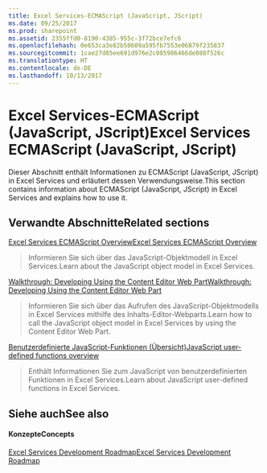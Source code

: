 ```yaml
---
title: Excel Services-ECMAScript (JavaScript, JScript)
ms.date: 09/25/2017
ms.prod: sharepoint
ms.assetid: 2355ffd0-8190-4385-955c-3f72bce7efc6
ms.openlocfilehash: 0e653ca3e82b50609a595fb7553e06879f235837
ms.sourcegitcommit: 1cae27d85ee691d976e2c085986466de088f526c
ms.translationtype: HT
ms.contentlocale: de-DE
ms.lasthandoff: 10/13/2017
---
```

# <a name="excel-services-ecmascript-javascript-jscript"></a><span data-ttu-id="a3236-102">Excel Services-ECMAScript (JavaScript, JScript)</span><span class="sxs-lookup"><span data-stu-id="a3236-102">Excel Services ECMAScript (JavaScript, JScript)</span></span>

<span data-ttu-id="a3236-103">Dieser Abschnitt enthält Informationen zu ECMAScript (JavaScript, JScript) in Excel Services und erläutert dessen Verwendungsweise.</span><span class="sxs-lookup"><span data-stu-id="a3236-103">This section contains information about ECMAScript (JavaScript, JScript) in Excel Services and explains how to use it.</span></span>
  
    
    


## <a name="related-sections"></a><span data-ttu-id="a3236-104">Verwandte Abschnitte</span><span class="sxs-lookup"><span data-stu-id="a3236-104">Related sections</span></span>


 [<span data-ttu-id="a3236-105">Excel Services ECMAScript Overview</span><span class="sxs-lookup"><span data-stu-id="a3236-105">Excel Services ECMAScript Overview</span></span>](excel-services-ecmascript-overview.md)
  
    
    
> <span data-ttu-id="a3236-106">Informieren Sie sich über das JavaScript-Objektmodell in Excel Services.</span><span class="sxs-lookup"><span data-stu-id="a3236-106">Learn about the JavaScript object model in Excel Services.</span></span>
    
  
 [<span data-ttu-id="a3236-107">Walkthrough: Developing Using the Content Editor Web Part</span><span class="sxs-lookup"><span data-stu-id="a3236-107">Walkthrough: Developing Using the Content Editor Web Part</span></span>](walkthrough-developing-using-the-content-editor-web-part.md)
  
    
    
> <span data-ttu-id="a3236-108">Informieren Sie sich über das Aufrufen des JavaScript-Objektmodells in Excel Services mithilfe des Inhalts-Editor-Webparts.</span><span class="sxs-lookup"><span data-stu-id="a3236-108">Learn how to call the JavaScript object model in Excel Services by using the Content Editor Web Part.</span></span>
    
  
 [<span data-ttu-id="a3236-109">Benutzerdefinierte JavaScript-Funktionen (Übersicht)</span><span class="sxs-lookup"><span data-stu-id="a3236-109">JavaScript user-defined functions overview</span></span>](javascript-user-defined-functions-overview.md)
  
    
    
> <span data-ttu-id="a3236-110">Enthält Informationen Sie zum JavaScript von benutzerdefinierten Funktionen in Excel Services.</span><span class="sxs-lookup"><span data-stu-id="a3236-110">Learn about JavaScript user-defined functions in Excel Services.</span></span>
    
  

## <a name="see-also"></a><span data-ttu-id="a3236-111">Siehe auch</span><span class="sxs-lookup"><span data-stu-id="a3236-111">See also</span></span>


#### <a name="concepts"></a><span data-ttu-id="a3236-112">Konzepte</span><span class="sxs-lookup"><span data-stu-id="a3236-112">Concepts</span></span>


  
    
    
 [<span data-ttu-id="a3236-113">Excel Services Development Roadmap</span><span class="sxs-lookup"><span data-stu-id="a3236-113">Excel Services Development Roadmap</span></span>](excel-services-development-roadmap.md)
